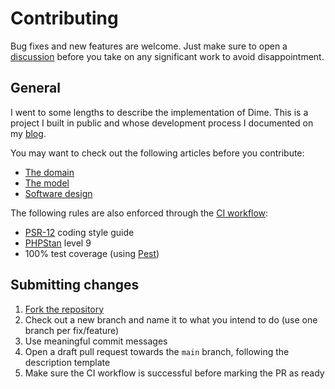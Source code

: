 # Contributing

Bug fixes and new features are welcome. Just make sure to open a [discussion](https://github.com/osteel/dime/discussions) before you take on any significant work to avoid disappointment.

## General

I went to some lengths to describe the implementation of Dime. This is a project I built in public and whose development process I documented on my [blog](https://tech.osteel.me/posts/building-a-php-cli-tool-using-ddd-and-event-sourcing-why "Building a PHP CLI tool using DDD and Event Sourcing: why?").

You may want to check out the following articles before you contribute:

* [The domain](https://tech.osteel.me/posts/building-a-php-cli-tool-using-ddd-and-event-sourcing-the-domain "Building a PHP CLI tool using DDD and Event Sourcing: the domain")
* [The model](https://tech.osteel.me/posts/building-a-php-cli-tool-using-ddd-and-event-sourcing-the-model "Building a PHP CLI tool using DDD and Event Sourcing: the model ")
* [Software design](https://tech.osteel.me/posts/building-a-php-cli-tool-using-ddd-and-event-sourcing-software-design "Building a PHP CLI tool using DDD and Event Sourcing: software design")

The following rules are also enforced through the [CI workflow](/.github/workflows/ci.yml):

* [PSR-12](https://www.php-fig.org/psr/psr-12/) coding style guide
* [PHPStan](https://phpstan.org/) level 9
* 100% test coverage (using [Pest](https://pestphp.com/))

## Submitting changes

1. [Fork the repository](https://github.com/osteel/dime/fork)
2. Check out a new branch and name it to what you intend to do (use one branch per fix/feature)
3. Use meaningful commit messages
4. Open a draft pull request towards the `main` branch, following the description template
5. Make sure the CI workflow is successful before marking the PR as ready